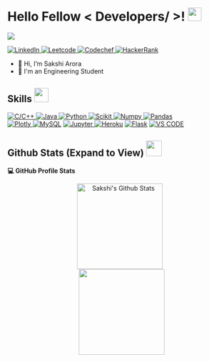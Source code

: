 <h1> Hello Fellow < Developers/ >! <img src = "https://raw.githubusercontent.com/MartinHeinz/MartinHeinz/master/wave.gif" width = 30px> </h1>
<p align='center'>
</p>

<p>
  <a href="https://github.com/DenverCoder1/readme-typing-svg"><img src="https://readme-typing-svg.herokuapp.com?&font=IBM+Plex+Sans&color=abddf&size=23&lines=Welcome+to+my+GitHub+Profile!;I'm+a+CS+engineering+Student;Good+at+Machine+Learning;Web+Developer" /></a>
</p>

   <a href="https://www.linkedin.com/in/sakshi-arora-9b827b193/" target="_blank">
    <img alt="LinkedIn" src="https://img.shields.io/badge/LinkedIn-0077B5?style=for-the-badge&logo=linkedin&logoColor=white">
  </a>   
   <a href="https://leetcode.com/sakshiarora20018/" target="_blank">
    <img alt="Leetcode" src="https://img.shields.io/badge/Leetcode-FE7A16?style=for-the-badge&logo=leetcode&logoColor=white">
  </a>  
  <a href="https://www.codechef.com/users/sakshi200128" target="_blank">
    <img alt="Codechef" src="https://img.shields.io/badge/Codechef-brown?style=for-the-badge&logo=codechef&logoColor=white">
  </a>  
 <a href="https://www.hackerrank.com/A_1901640100293?hr_r=1" target="_blank">
    <img alt="HackerRank" src="https://img.shields.io/badge/-Hackerrank-2EC866?style=for-the-badge&logo=HackerRank&logoColor=white">
  </a>

- 👋 Hi, I’m Sakshi Arora
- 💼 I'm an Engineering Student

<h2> Skills <img src = "https://media2.giphy.com/media/QssGEmpkyEOhBCb7e1/giphy.gif?cid=ecf05e47a0n3gi1bfqntqmob8g9aid1oyj2wr3ds3mg700bl&rid=giphy.gif" width = 32px> </h2>

   <a href="https://www.cplusplus.com/" target="_blank">
    <img alt="C/C++" src="https://img.shields.io/badge/C++-FF4B4B?style=for-the-badge&logo=C++&logoColor=white">
  </a>
<a href="https://www.java.com" target="_blank"> 
    <img alt="Java" src="https://img.shields.io/badge/Java-ED8B00?style=for-the-badge&logo=java&logoColor=white">
  </a>

   <a href="https://www.python.org" target="_blank">
    <img alt="Python" src="https://img.shields.io/badge/Python-3776AB?style=for-the-badge&logo=python&logoColor=white">
  </a>

   <a href="https://scikit-learn.org/" target="_blank">
    <img alt="Scikit" src="https://img.shields.io/badge/scikit_learn-F7931E?style=for-the-badge&logo=scikit-learn&logoColor=white">
  </a>

   <a href="https://numpy.org/" target="_blank">
    <img alt="Numpy" src="https://img.shields.io/badge/Numpy-777BB4?style=for-the-badge&logo=numpy&logoColor=white">
  </a>

   <a href="https://pandas.pydata.org/" target="_blank">
    <img alt="Pandas" src="https://img.shields.io/badge/Pandas-2C2D72?style=for-the-badge&logo=pandas&logoColor=white">
  </a>
 <BR>

   <a href="https://plotly.com/" target="_blank">
    <img alt="Plotly" src="https://img.shields.io/badge/Plotly-239120?style=for-the-badge&logo=plotly&logoColor=white">
  </a>
<a href="https://www.mysql.com/"><img alt="MySQL" src="https://img.shields.io/badge/SQL-CC2927?style=for-the-badge&logo=sql&logoColor=white"></a>
<a href="https://jupyter.org/" target="_blank">
    <img alt="Jupyter" src="https://img.shields.io/badge/Jupyter-F37626.svg?&style=for-the-badge&logo=Jupyter&logoColor=white">
  </a>
<a href="https://www.heroku.com/"><img alt="Heroku" src="https://img.shields.io/badge/Heroku-430098?style=for-the-badge&logo=heroku&logoColor=white"></a>
<a href="https://www.flask.com/"><img alt="Flask" src="https://img.shields.io/badge/Flask-000000?style=for-the-badge&logo=flask&logoColor=white"></a>
<a href="https://code.visualstudio.com/" target="_blank">
    <img alt="VS CODE" src="https://img.shields.io/badge/VScode-3776AB?style=for-the-badge&logo=visual%studio%code&logoColor=white">
  </a>

<h2> Github Stats (Expand to View) <img src = "https://i.pinimg.com/originals/65/c4/f4/65c4f452571be1261e9c623f7da488ac.gif" width = 35px> </h2>

<b>💻 GitHub Profile Stats</b>
  <br/>
  <p align="center">
    <a href="https://github.com/anuraghazra/github-readme-stats"><img alt="Sakshi's Github Stats" src="https://github-readme-stats.vercel.app/api?username=iam-sakshi&show_icons=true&count_private=true&theme=algolia" height="192px"/></a>
<br/>
  &nbsp;
	  <img src="https://github-readme-stats.vercel.app/api/top-langs?username=iam-sakshi&show_icons=true&locale=en&layout=compact&theme=algolia" height="192px"/>
  <br/>
  </p>

<br/>
